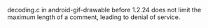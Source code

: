 decoding.c in android-gif-drawable before 1.2.24 does not limit the maximum length of a comment, leading to denial of service.
